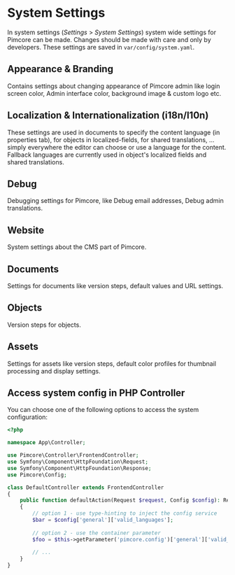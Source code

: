 # System Settings

In system settings (*Settings* > *System Settings*) system wide settings for Pimcore can be made. Changes should 
be made with care and only by developers. 
These settings are saved in `var/config/system.yaml`. 


## Appearance & Branding 
Contains settings about changing appearance of Pimcore admin like login screen color, Admin interface color, background image & custom logo etc.

 
## Localization & Internationalization (i18n/l10n) 
These settings are used in documents to specify the content language (in properties tab), for objects in localized-fields, 
for shared translations, ... simply everywhere the editor can choose or use a language for the content.
Fallback languages are currently used in object's localized fields and shared translations.

## Debug

Debugging settings for Pimcore, like Debug email addresses, Debug admin translations.

## Website
System settings about the CMS part of Pimcore.

## Documents
Settings for documents like version steps, default values and URL settings. 


## Objects
Version steps for objects. 


## Assets 
Settings for assets like version steps, default color profiles for thumbnail processing and display settings.

 
## Access system config in PHP Controller
 You can choose one of the following options to access the system configuration:

```php 
<?php

namespace App\Controller;

use Pimcore\Controller\FrontendController;
use Symfony\Component\HttpFoundation\Request;
use Symfony\Component\HttpFoundation\Response;
use Pimcore\Config;

class DefaultController extends FrontendController
{
    public function defaultAction(Request $request, Config $config): Response
    {
        // option 1 - use type-hinting to inject the config service
        $bar = $config['general']['valid_languages'];
        
        // option 2 - use the container parameter 
        $foo = $this->getParameter('pimcore.config')['general']['valid_languages'];
        
        // ...
    }
}
```
